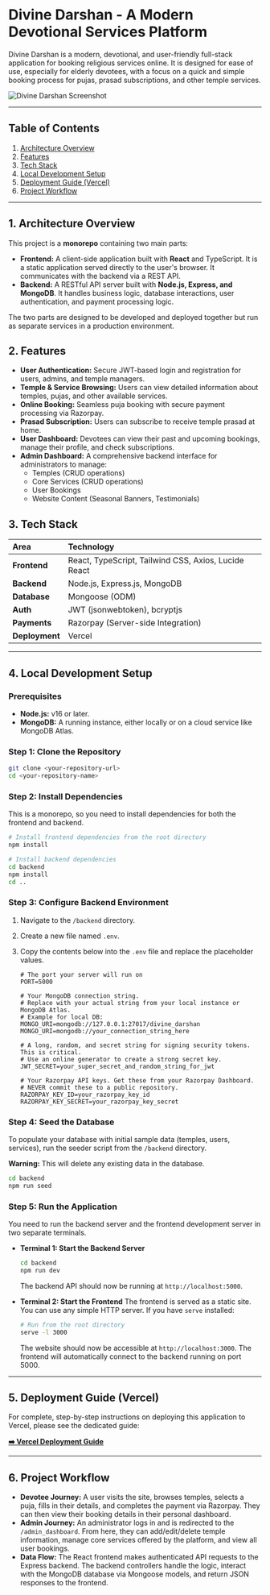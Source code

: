 # Divine Darshan - A Modern Devotional Services Platform

Divine Darshan is a modern, devotional, and user-friendly full-stack application for booking religious services online. It is designed for ease of use, especially for elderly devotees, with a focus on a quick and simple booking process for pujas, prasad subscriptions, and other temple services.

![Divine Darshan Screenshot](https://storage.googleapis.com/aistudio-project-images/22904323-289c-40d1-b51f-61219b5b248a/4a1c1d0b-68d8-4a0b-93f0-4fc750e64c1c.png)

---

## Table of Contents

1.  [Architecture Overview](#1-architecture-overview)
2.  [Features](#2-features)
3.  [Tech Stack](#3-tech-stack)
4.  [Local Development Setup](#4-local-development-setup)
5.  [Deployment Guide (Vercel)](#5-deployment-guide-vercel)
6.  [Project Workflow](#6-project-workflow)

---

## 1. Architecture Overview

This project is a **monorepo** containing two main parts:

-   **Frontend:** A client-side application built with **React** and TypeScript. It is a static application served directly to the user's browser. It communicates with the backend via a REST API.
-   **Backend:** A RESTful API server built with **Node.js, Express, and MongoDB**. It handles business logic, database interactions, user authentication, and payment processing logic.

The two parts are designed to be developed and deployed together but run as separate services in a production environment.

## 2. Features

-   **User Authentication:** Secure JWT-based login and registration for users, admins, and temple managers.
-   **Temple & Service Browsing:** Users can view detailed information about temples, pujas, and other available services.
-   **Online Booking:** Seamless puja booking with secure payment processing via Razorpay.
-   **Prasad Subscription:** Users can subscribe to receive temple prasad at home.
-   **User Dashboard:** Devotees can view their past and upcoming bookings, manage their profile, and check subscriptions.
-   **Admin Dashboard:** A comprehensive backend interface for administrators to manage:
    -   Temples (CRUD operations)
    -   Core Services (CRUD operations)
    -   User Bookings
    -   Website Content (Seasonal Banners, Testimonials)

## 3. Tech Stack

| Area      | Technology                                                                          |
| :-------- | :---------------------------------------------------------------------------------- |
| **Frontend**  | React, TypeScript, Tailwind CSS, Axios, Lucide React                                |
| **Backend**   | Node.js, Express.js, MongoDB                                                        |
| **Database**  | Mongoose (ODM)                                                                      |
| **Auth**      | JWT (jsonwebtoken), bcryptjs                                                        |
| **Payments**  | Razorpay (Server-side Integration)                                                  |
| **Deployment**| Vercel                                                                         |

---

## 4. Local Development Setup

### Prerequisites

-   **Node.js:** v16 or later.
-   **MongoDB:** A running instance, either locally or on a cloud service like MongoDB Atlas.

### Step 1: Clone the Repository

```bash
git clone <your-repository-url>
cd <your-repository-name>
```

### Step 2: Install Dependencies

This is a monorepo, so you need to install dependencies for both the frontend and backend.

```bash
# Install frontend dependencies from the root directory
npm install

# Install backend dependencies
cd backend
npm install
cd ..
```

### Step 3: Configure Backend Environment

1.  Navigate to the `/backend` directory.
2.  Create a new file named `.env`.
3.  Copy the contents below into the `.env` file and replace the placeholder values.

    ```env
    # The port your server will run on
    PORT=5000

    # Your MongoDB connection string.
    # Replace with your actual string from your local instance or MongoDB Atlas.
    # Example for local DB: MONGO_URI=mongodb://127.0.0.1:27017/divine_darshan
    MONGO_URI=mongodb://your_connection_string_here

    # A long, random, and secret string for signing security tokens. This is critical.
    # Use an online generator to create a strong secret key.
    JWT_SECRET=your_super_secret_and_random_string_for_jwt
    
    # Your Razorpay API keys. Get these from your Razorpay Dashboard.
    # NEVER commit these to a public repository.
    RAZORPAY_KEY_ID=your_razorpay_key_id
    RAZORPAY_KEY_SECRET=your_razorpay_key_secret
    ```

### Step 4: Seed the Database

To populate your database with initial sample data (temples, users, services), run the seeder script from the `/backend` directory.

**Warning:** This will delete any existing data in the database.

```bash
cd backend
npm run seed
```

### Step 5: Run the Application

You need to run the backend server and the frontend development server in two separate terminals.

-   **Terminal 1: Start the Backend Server**
    ```bash
    cd backend
    npm run dev
    ```
    The backend API should now be running at `http://localhost:5000`.

-   **Terminal 2: Start the Frontend**
    The frontend is served as a static site. You can use any simple HTTP server. If you have `serve` installed:
    ```bash
    # Run from the root directory
    serve -l 3000
    ```
    The website should now be accessible at `http://localhost:3000`. The frontend will automatically connect to the backend running on port 5000.

---

## 5. Deployment Guide (Vercel)

For complete, step-by-step instructions on deploying this application to Vercel, please see the dedicated guide:

**[➡️ Vercel Deployment Guide](./DEPLOYMENT_GUIDE.md)**

---

## 6. Project Workflow

-   **Devotee Journey:** A user visits the site, browses temples, selects a puja, fills in their details, and completes the payment via Razorpay. They can then view their booking details in their personal dashboard.
-   **Admin Journey:** An administrator logs in and is redirected to the `/admin_dashboard`. From here, they can add/edit/delete temple information, manage core services offered by the platform, and view all user bookings.
-   **Data Flow:** The React frontend makes authenticated API requests to the Express backend. The backend controllers handle the logic, interact with the MongoDB database via Mongoose models, and return JSON responses to the frontend.